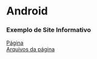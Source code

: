 # Android

<h3>Exemplo de Site Informativo</h3>
<a href="https://danielbrown1998.github.io/Android/android.html">Página</a>
<br>
<a href="https://danielbrown1998.github.io/Android/">Arquivos da página</a>
